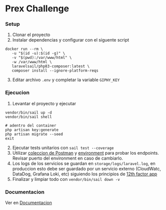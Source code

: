 # Prex Challenge

### Setup

1. Clonar el proyecto
2. Instalar dependencias y configurar con el siguente script
```shell
docker run --rm \
   -u "$(id -u):$(id -g)" \
   -v "$(pwd):/var/www/html" \
   -w /var/www/html \
   laravelsail/php83-composer:latest \
   composer install --ignore-platform-reqs
```
3. Editar archivo `.env` y completar la variable `GIPHY_KEY`

### Ejecucion
1. Levantar el proyecto y ejecutar
```shell
vendor/bin/sail up -d
vendor/bin/sail shell

# adentro del container
php artisan key:generate
php artisan migrate --seed
exit
```
2. Ejecutar tests unitarios con `sail test --coverage`
3. Utilizar [coleccion de Postman](./documentation/prex-hallenge.postman_collection.json) y [environment](./documentation/prex-challenge.postman_environment.json) para probar los endpoints. Revisar puerto del environment en caso de cambiarlo.
4. Los logs de los servicios se guardan en `storage/logs/laravel.log`, en produccion esto debe ser guardado por un servicio externo (CloudWatc, DataDog, Grafana Loki, etc) siguiendo los principios de [12th factor app](https://12factor.net/es/)
5. Finalizar y limpiar todo con `vendor/bin/sail down -v`

### Documentacion

Ver en [Documentacion](./documentation/documentation.md)
